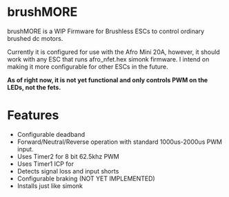 # brushMORE

brushMORE is a WIP Firmware for Brushless ESCs to control ordinary brushed dc motors.

Currently it is configured for use with the Afro Mini 20A, however, it should work with any ESC that runs 
afro_nfet.hex simonk firmware. I intend on making it more configurable for other ESCs in the future.

**As of right now, it is not yet functional and only controls PWM on the LEDs, not the fets.**

# Features
 - Configurable deadband
 - Forward/Neutral/Reverse operation with standard 1000us-2000us PWM input.
 - Uses Timer2 for 8 bit 62.5khz PWM
 - Uses Timer1 ICP for 
 - Detects signal loss and input shorts
 - Configurable braking (NOT YET IMPLEMENTED)
 - Installs just like simonk